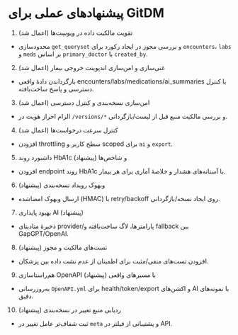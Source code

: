 # پیشنهادهای عملی برای GitDM

1) تقویت مالکیت داده در ویوسِت‌ها (اعمال شد)
- محدودسازی `get_queryset` و بررسی مجوز در ایجاد رکورد برای `encounters`، `labs` و `meds` بر اساس `primary_doctor` یا `created_by`.

2) غنی‌سازی و امن‌سازی اندپوینت خروجی بیمار (اعمال شد)
- بازگرداندن دادهٔ واقعی encounters/labs/medications/ai_summaries با کنترل دسترسی و پاسخ ساخت‌یافته.

3) امن‌سازی نسخه‌بندی و کنترل دسترسی (اعمال شد)
- الزام احراز هویت در `/versions/*` و بررسی مالکیت منبع قبل از لیست/بازگردانی.

4) کنترل سرعت درخواست‌ها (اعمال شد)
- افزودن throttling سطح کاربر و scoped برای `ai` و `export`.

5) داشبورد روند HbA1c و شاخص‌ها (پیشنهاد)
- افزودن endpoint روند HbA1c با آستانه‌های هشدار و خلاصهٔ آماری برای هر بیمار.

6) وبهوک رویداد نسخه‌بندی (پیشنهاد)
- ارسال وبهوک امضاشده (HMAC) با retry/backoff روی ایجاد نسخه/بازگردانی.

7) بهبود پایداری AI (پیشنهاد)
- ذخیرهٔ متادیتای provider/پارامترها، لاگ ساخت‌یافته و fallback بین GapGPT/OpenAI.

8) تست‌های مالکیت و مجوز (پیشنهاد)
- افزودن تست‌های منفی/مثبت برای اطمینان از عدم نشت داده بین پزشکان.

9) هم‌راستاسازی OpenAPI با مسیرهای واقعی (پیشنهاد)
- به‌روزرسانی `OpenAPI.yml` برای health/token/export و اکشن‌های AI با نمونه‌های دقیق.

10) ردیابی منبع تغییر در نسخه‌بندی (پیشنهاد)
- ثبت شفاف‌تر عامل تغییر در `meta` و پشتیبانی از فیلتر در API.